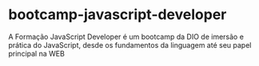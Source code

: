 # bootcamp-javascript-developer
 A Formação JavaScript Developer é um bootcamp da DIO de imersão e prática do JavaScript, desde os fundamentos da linguagem até seu papel principal na WEB
